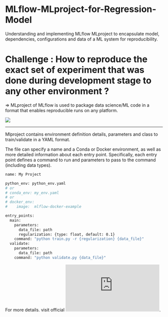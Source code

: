 # MLflow-MLproject-for-Regression-Model
Understanding and implementing MLflow MLproject to encapsulate model, dependencies, configurations and data of a ML system for reproducibility.

# Challenge : How to reproduce the exact set of experiment that was done during development stage to any other environment ?
=> MLproject of MLflow is used to package data science/ML code in a format that enables reproducible runs on any platform.

![](https://github.com/joshir199/MLflow-project-for-Regression-Model/blob/main/MLproject%20of%20MLflow%20.png)

************************************

Mlproject contains environment definition details, parameters and class to train/validate in a YAML format.

The file can specify a name and a Conda or Docker environment, as well as more detailed information about each entry point. Specifically, each entry point defines a command to run and parameters to pass to the command (including data types).




```bash
name: My Project

python_env: python_env.yaml
# or
# conda_env: my_env.yaml
# or
# docker_env:
#    image:  mlflow-docker-example

entry_points:
  main:
    parameters:
      data_file: path
      regularization: {type: float, default: 0.1}
    command: "python train.py -r {regularization} {data_file}"
  validate:
    parameters:
      data_file: path
    command: "python validate.py {data_file}"

```

For more details. visit official ![mlflow](https://mlflow.org/docs/latest/projects.html#).
